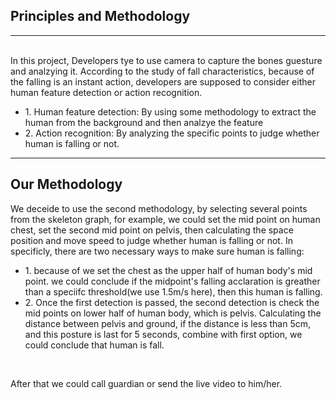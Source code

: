 <h2>Principles and Methodology</h2><hr><br>
In this project, Developers tye to use camera to capture the bones guesture and analzying it. According to the study of fall characteristics, because of the falling is an instant action, developers are supposed to consider either human feature detection or action recognition. <br>
<ul>
  <li>1. Human feature detection: By using some methodology to extract the human from the background and then analzye the feature</li>
  <li>2. Action recognition: By analyzing the specific points to judge whether human is falling or not.  
</ul>


<hr>
<h2>Our Methodology</h2>
We deceide to use the second methodology, by selecting several points from the skeleton graph, for example, we could set the mid point on human chest, set the second mid point on pelvis, then calculating the space position and move speed to judge whether human is falling or not. In specificly, there are two necessary ways to make sure human is falling:
<ul>
  <li>1. because of we set the chest as the upper half of human body's mid point. we could conclude if the midpoint's falling acclaration is greather than a speciifc threshold(we use 1.5m/s here), then this human is falling.</li>
   <li>2. Once the first detection is passed, the second detection is check the mid points on lower half of human body, which is pelvis. Calculating the distance between pelvis and ground, if the distance is less than 5cm, and this posture is last for 5 seconds, combine with first option, we could conclude that human is fall. 
</ul><br>

After that we could call guardian or send the live video to him/her.
